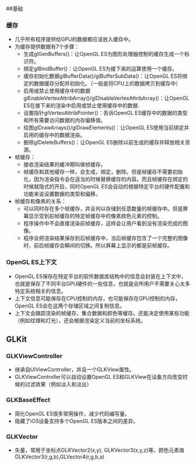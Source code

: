 ##基础
### 缓存
- 几乎所有程序提供给GPU的数据都应该放入缓存中。
- 为缓存提供数据有7个步骤：
	- 生成glGenBuffers()：让OpenGL ES为图形处理器控制的缓存生成一个标识符。
	- 绑定glBindBuffer()：让OpenGL ES为接下来的运算使用一个缓存。
	- 缓存初始化数据glBufferData()/glBufferSubData()：让OpenGL ES将绑定的数据缓存分配并初始化。（一般是将CPU上的数据拷贝到缓存中）
	- 启用或禁止使用缓存中的数据glEnableVertexAttribArray()/glDisableVertexAttribArray()：让OpenGL ES在接下来的渲染中启用或禁止使用缓存中的数据.
	- 设置指针glVertexAttribPointer()：告诉OpenGL ES缓存中的数据的类型和所有需要访问数据的内存偏移值。
	- 绘图glDrawArrays()/glDrawElements()：让OpenGL ES使用当前绑定并启用的缓存中的数据渲染。
	- 删除glDeleteBuffers()：让OpenGL ES删除以前生成的缓存并释放相关资源。
- 帧缓存：
	- 接收渲染结果的缓冲期叫做帧缓存。
	- 帧缓存和其他缓存一样，会生成，绑定，删除。但是帧缓存不需要初始化，因为渲染指令会在适当的时候替换缓存的内容。而且帧缓存在绑定的时候就隐式的开启，同时OpenGL ES会自动的根据特定平台的硬件配置和功能来说设置数据的类型和偏移。
- 帧缓存和像素的关系：
	- 可以同时存在多个帧缓存，并且何以存储到任意数量的帧缓存中。但是屏幕显示受到前帧缓存的特定帧缓存中的像素颜色元素的控制。
	- 程序操作中不会直接渲染前帧缓存，这样会让用户看到没有渲染完成的图像。
	- 程序会把渲染结果保存到后帧缓存中，当后帧缓存包含了一个完整的图像时，前后帧缓存会瞬间的切换。所以屏幕上显示的都是前帧缓存。
	
### OpenGL ES上下文
- OpenGL ES保存在特定平台的软件数据库结构中的信息会封装在上下文中，也就是保存了不同平台GPU硬件的一些信息，也就是会所用户不需要关心太多特定系统相关的信息。
- 上下文信息可能保存在CPU控制的内存，也可能保存在GPU控制的内存，OpenGL ES会在这两个存储区域之间复制信息。
- 上下文会跟踪渲染的帧缓存，集合数据和颜色等缓存。还能决定使用某些功能（例如纹理和灯光），还会根据渲染定义当前的坐标系统。

## GLKit
### GLKViewController
- 继承自UIViewController，并且一个GLKView属性。
- GLKViewController可以自动设置OpenGL ES和GLKView在设备方向改变时候的过滤效果（例如淡入和淡出）

### GLKBaseEffect
- 简化OpenGL ES很多常用操作，减少代码编写量。
- 隐藏了iOS设备支持多个OpenGL ES版本之间的差异。

### GLKVector
- 矢量，常用于坐标点GLKVector2(x,y), GLKVector3(x,y,z)等。颜色元素值GLKVector3(r,g,b),GLVector4(r,g,b,a)


